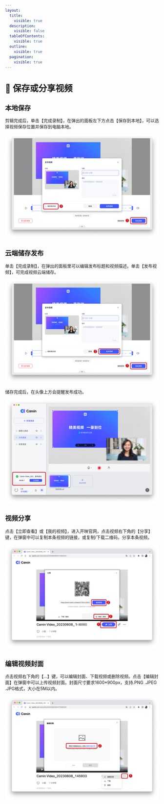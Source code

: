 ```yaml
---
layout:
  title:
    visible: true
  description:
    visible: false
  tableOfContents:
    visible: true
  outline:
    visible: true
  pagination:
    visible: true
---
```


# 💾 保存或分享视频

## 本地保存

剪辑完成后，单击【完成录制】，在弹出的面板左下方点击【保存到本地】，可以选择视频保存位置并保存到电脑本地。

![camin功能介绍配图6-1](<../.gitbook/assets/0 (1).png>)

## 云端储存发布

单击【完成录制】，在弹出的面板里可以编辑发布标题和视频描述。单击【发布视频】，可完成视频云端储存。

![camin功能介绍配图6-2](<../.gitbook/assets/1 (2).png>)

储存完成后，在头像上方会提醒发布成功。

![camin功能介绍配图6-3](../.gitbook/assets/2.png)

## 视频分享

点击【立即查看】或【我的视频】，进入开映官网，点击视频右下角的【分享】键，在弹窗中可以复制本条视频的链接，或复制/下载二维码，分享本条视频。

![camin功能介绍配图6-4](<../.gitbook/assets/3 (1).png>)

## 编辑视频封面

点击视频右下角的【…】键，可以编辑封面、下载视频或删除视频。点击【编辑封面】在弹窗中可以上传视频封面。封面尺寸要求1600\*900px，支持.PNG .JPEG .JPG格式，大小在5M以内。

![camin功能介绍配图6-5](../.gitbook/assets/4.png)
